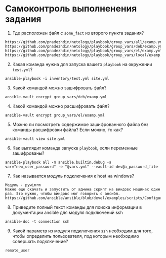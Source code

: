 # Самоконтроль выполненения задания

1. Где расположен файл с `some_fact` из второго пункта задания?
```
https://github.com/pnadezhdin/netology/playbook/group_vars/all/examp.yml
https://github.com/pnadezhdin/netology/playbook/group_vars/deb/examp.yml
https://github.com/pnadezhdin/netology/playbook/group_vars/el/examp.yml
https://github.com/pnadezhdin/netology/playbook/group_vars/local/examp.yml
```
2. Какая команда нужна для запуска вашего `playbook` на окружении `test.yml`?
```
ansible-playbook -i inventory/test.yml site.yml 
```
3. Какой командой можно зашифровать файл?
```
ansible-vault encrypt group_vars/deb/examp.yml 
```
4. Какой командой можно расшифровать файл?
```
ansible-vault encrypt group_vars/el/examp.yml
```
5. Можно ли посмотреть содержимое зашифрованного файла без команды расшифровки файла? Если можно, то как?
```
ansible-vault view site.yml
```
6. Как выглядит команда запуска `playbook`, если переменные зашифрованы?
```
ansible-playbook all -m ansible.builtin.debug -a var="new_user_password" -e "@vars.yml" --vault-id dev@a_password_file
```
7. Как называется модуль подключения к host на windows?
```
Модуль - pywinrm
Нажно еще скачать и запустить от админа скрипт на виндовс машинах один раз. Это нужно, чтобы виндовс мог говорить с ансибл. https://github.com/ansible/ansible/blob/devel/examples/scripts/ConfigureRemotingForAnsible.ps1

```
8. Приведите полный текст команды для поиска информации в документации ansible для модуля подключений ssh
```
ansible-doc -t connection ssh
```
9. Какой параметр из модуля подключения `ssh` необходим для того, чтобы определить пользователя, под которым необходимо совершать подключение?
```
remote_user
```
